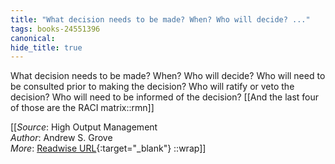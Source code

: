 ```yaml
---
title: "What decision needs to be made? When? Who will decide? ..."
tags: books-24551396
canonical: 
hide_title: true
---
```


What decision needs to be made?
When?
Who will decide?
Who will need to be consulted prior to making the decision?
Who will ratify or veto the decision?
Who will need to be informed of the decision?
[[And the last four of those are the RACI matrix::rmn]]


[[_Source_: High Output Management<br>
_Author_: Andrew S. Grove<br>
_More_: [Readwise URL](https://readwise.io/open/478844360){:target="_blank"}
::wrap]]